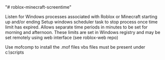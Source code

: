 "# roblox-minecraft-screentime" 

Listen for Windows processes associated with Roblox or Minecraft starting up and/or ending
Setup windows scheduler task to stop process once time limit has expired.
Allows separate time periods in minutes to be set for morning and afternoon. These limits are set in Windows registry and may be set remotely using web interface (see roblox-web repo)

Use mofcomp to install the .mof files
vbs files must be present under c:\scripts
